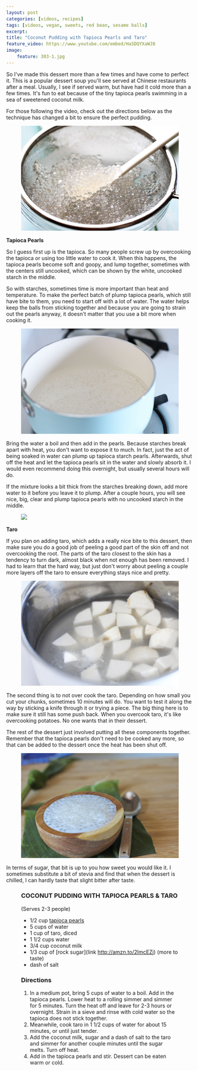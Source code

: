```yaml
---
layout: post
categories: [videos, recipes]
tags: [videos, vegan, sweets, red bean, sesame balls]
excerpt: 
title: "Coconut Pudding with Tapioca Pearls and Taro"
feature_video: https://www.youtube.com/embed/HaSDQYXaWJ8
image:
    feature: 303-1.jpg
---
```


So I've made this dessert more than a few times and have come to perfect it.  This is a popular dessert soup you'll see served at Chinese restaurants after a meal.  Usually, I see if served warm, but have had it cold more than a few times.  It's fun to eat because of the tiny tapioca pearls swimming in a sea of sweetened coconut milk.

For those following the video, check out the directions below as the technique has changed a bit to ensure the perfect pudding.



<figure>
    <img src="/images/303-5.jpg">
</figure> 

__Tapioca Pearls__

So I guess first up is the tapioca.  So many people screw up by overcooking the tapioca or using too little water to cook it.  When this happens, the tapioca pearls become soft and goopy, and lump together, sometimes with the centers still uncooked, which can be shown by the white, uncooked starch in the middle.

So with starches, sometimes time is more important than heat and temperature.  To make the perfect batch of plump tapioca pearls, which still have bite to them, you need to start off with a lot of water.  The water helps keep the balls from sticking together and because you are going to strain out the pearls anyway, it doesn't matter that you use a bit more when cooking it.

<figure>
    <img src="/images/303-3.jpg">
</figure>

Bring the water a boil and then add in the pearls.  Because starches break apart with heat, you don't want to expose it to much.  In fact, just the act of being soaked in water can plump up tapioca starch pearls.  Afterwards, shut off the heat and let the tapioca pearls sit in the water and slowly absorb it.  I would even recommend doing this overnight, but usually several hours will do.  

If the mixture looks a bit thick from the starches breaking down, add more water to it before you leave it to plump.  After a couple hours, you will see nice, big, clear and plump tapioca pearls with no uncooked starch in the middle.

<figure>
    <img src="/images/303-2.jpg">
</figure>

__Taro__

If you plan on adding taro, which adds a really nice bite to this dessert, then make sure you do a good job of peeling a good part of the skin off and not overcooking the root.  The parts of the taro closest to the skin has a tendency to turn dark, almost black when not enough has been removed.  I had to learn that the hard way, but just don't worry about peeling a couple more layers off the taro to ensure everything stays nice and pretty.

<figure>
    <img src="/images/303-4.jpg">
</figure>

The second thing is to not over cook the taro.  Depending on how small you cut your chunks, sometimes 10 minutes will do.  You want to test it along the way by sticking a knife through it or trying a piece.  The big thing here is to make sure it still has some push back.  When you overcook taro, it's like overcooking potatoes.  No one wants that in their dessert.

The rest of the dessert just involved putting all these components together.  Remember that the tapioca pearls don't need to be cooked any more, so that can be added to the dessert once the heat has been shut off.

<figure>
    <img src="/images/303-6.jpg">
</figure>

In terms of sugar, that bit is up to you how sweet you would like it.  I sometimes substitute a bit of stevia and find that when the dessert is chilled, I can hardly taste that slight bitter after taste.


<figure class="ingredients" markdown="1">

### COCONUT PUDDING WITH TAPIOCA PEARLS & TARO 
(Serves 2-3 people)

- 1/2 cup [tapioca pearls](http://amzn.to/2lrjsbo)
- 5 cups of water 
- 1 cup of taro,  diced
- 1 1/2 cups water 
- 3/4 cup coconut milk 
- 1/3 cup of [rock sugar](link http://amzn.to/2lmcEZj) (more to taste)
- dash of salt



</figure>

<figure class="directions" markdown="1">

### Directions

1. In a medium pot, bring 5 cups of water to a boil.  Add in the tapioca pearls.  Lower heat to a rolling simmer and simmer for 5 minutes.  Turn the heat off and leave for 2-3 hours or overnight.  Strain in a sieve and rinse with cold water so the tapioca does not stick together.
2. Meanwhile, cook taro in 1 1/2 cups of water for about 15 minutes, or until just tender.  
3. Add the coconut milk, sugar and a dash of salt to the taro and simmer for another couple minutes until the sugar melts.  Turn off heat.
4. Add in the tapioca pearls and stir.  Dessert can be eaten warm or cold.
</figure>
